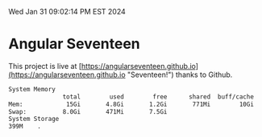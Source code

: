Wed Jan 31 09:02:14 PM EST 2024

# Angular Seventeen


This project is live at [https://angularseventeen.github.io](https://angularseventeen.github.io "Seventeen!") thanks to Github.

```bash
System Memory
               total        used        free      shared  buff/cache   available
Mem:            15Gi       4.8Gi       1.2Gi       771Mi        10Gi        10Gi
Swap:          8.0Gi       471Mi       7.5Gi
System Storage
399M	.
```
